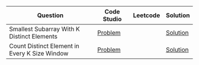 | Question                                      | Code Studio                                                                                                  | Leetcode | Solution                                       |
| --------------------------------------------- | ------------------------------------------------------------------------------------------------------------ | -------- | ---------------------------------------------- |
| Smallest Subarray With K Distinct Elements    | [Problem](https://www.codingninjas.com/studio/problems/smallest-subarray-with-k-distinct-elements_630523)    |          | [Solution](SmallestSubArrayWithKDistinct.java) |
| Count Distinct Element in Every K Size Window | [Problem](https://www.codingninjas.com/studio/problems/count-distinct-element-in-every-k-size-window_920336) |          | [Solution](CountKDistinct.java)                |
